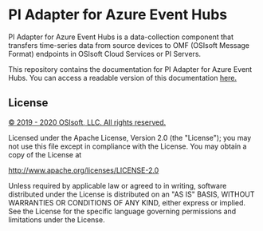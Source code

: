 # PI Adapter for Azure Event Hubs

PI Adapter for Azure Event Hubs is a data-collection component that transfers time-series data from source devices to OMF (OSIsoft Message Format) endpoints in OSIsoft Cloud Services or PI Servers.

This repository contains the documentation for PI Adapter for Azure Event Hubs. You can access a readable version of this documentation [here.](https://osisoft.github.io/PI-Adapter-Azure-Event-Hubs-Docs/V1/)

## License

<a href="https://www.osisoft.com/copyright/">© 2019 - 2020 OSIsoft, LLC. All rights reserved.</a>

Licensed under the Apache License, Version 2.0 (the "License"); you may not use this file except in compliance with the License. You may obtain a copy of the License at

http://www.apache.org/licenses/LICENSE-2.0

Unless required by applicable law or agreed to in writing, software distributed under the License is distributed on an "AS IS" BASIS, WITHOUT WARRANTIES OR CONDITIONS OF ANY KIND, either express or implied. See the License for the specific language governing permissions and limitations under the License.

